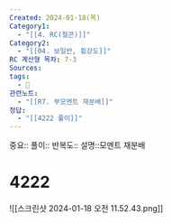 ```yaml
---
Created: 2024-01-18(목)
Category1:
  - "[[4. RC(철콘)]]"
Category2:
  - "[[04. 보일반, 휨강도]]"
RC 계산형 목차: 7-3
Sources: 
tags:
  - 🧮
관련노트:
  - "[[R7. 부모멘트 재분배]]"
정답:
  - "[[4222 풀이]]"
---
```

중요::
풀이::
반복도::
설명::모멘트 재분배


#  4222

![[스크린샷 2024-01-18 오전 11.52.43.png]]